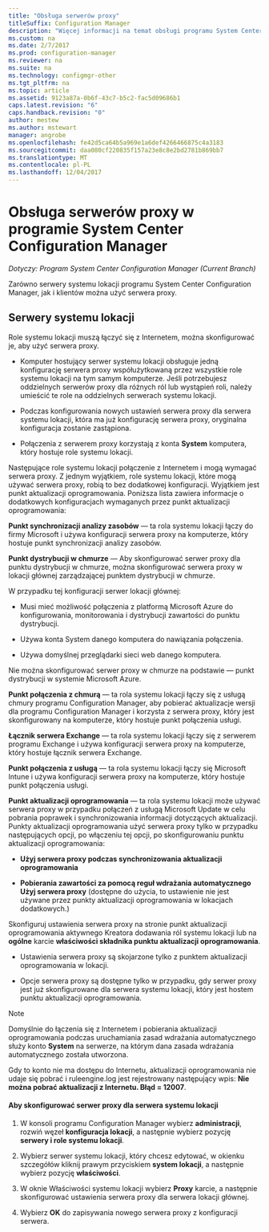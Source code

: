 ```yaml
---
title: "Obsługa serwerów proxy"
titleSuffix: Configuration Manager
description: "Więcej informacji na temat obsługi programu System Center Configuration Manager dla serwerów proxy, korzystających z serwerami systemu lokacji i klientów."
ms.custom: na
ms.date: 2/7/2017
ms.prod: configuration-manager
ms.reviewer: na
ms.suite: na
ms.technology: configmgr-other
ms.tgt_pltfrm: na
ms.topic: article
ms.assetid: 9123a87a-0b6f-43c7-b5c2-fac5d09686b1
caps.latest.revision: "6"
caps.handback.revision: "0"
author: mestew
ms.author: mstewart
manager: angrobe
ms.openlocfilehash: fe42d5ca64b5a969e1a6def4266466875c4a3183
ms.sourcegitcommit: daa080cf220835f157a23e8c8e2bd2781b869bb7
ms.translationtype: MT
ms.contentlocale: pl-PL
ms.lasthandoff: 12/04/2017
---
```

# <a name="proxy-server-support-in-system-center-configuration-manager"></a>Obsługa serwerów proxy w programie System Center Configuration Manager

*Dotyczy: Program System Center Configuration Manager (Current Branch)*

Zarówno serwery systemu lokacji programu System Center Configuration Manager, jak i klientów można użyć serwera proxy.  

## <a name="site-system-servers"></a>Serwery systemu lokacji  
Role systemu lokacji muszą łączyć się z Internetem, można skonfigurować je, aby użyć serwera proxy.  

-   Komputer hostujący serwer systemu lokacji obsługuje jedną konfigurację serwera proxy współużytkowaną przez wszystkie role systemu lokacji na tym samym komputerze. Jeśli potrzebujesz oddzielnych serwerów proxy dla różnych ról lub wystąpień roli, należy umieścić te role na oddzielnych serwerach systemu lokacji.  

-   Podczas konfigurowania nowych ustawień serwera proxy dla serwera systemu lokacji, która ma już konfigurację serwera proxy, oryginalna konfiguracja zostanie zastąpiona.  

-   Połączenia z serwerem proxy korzystają z konta **System** komputera, który hostuje role systemu lokacji.  

Następujące role systemu lokacji połączenie z Internetem i mogą wymagać serwera proxy.  Z jednym wyjątkiem, role systemu lokacji, które mogą używać serwera proxy, robią to bez dodatkowej konfiguracji. Wyjątkiem jest punkt aktualizacji oprogramowania. Poniższa lista zawiera informacje o dodatkowych konfiguracjach wymaganych przez punkt aktualizacji oprogramowania:  

**Punkt synchronizacji analizy zasobów** — ta rola systemu lokacji łączy do firmy Microsoft i używa konfiguracji serwera proxy na komputerze, który hostuje punkt synchronizacji analizy zasobów.  

**Punkt dystrybucji w chmurze** — Aby skonfigurować serwer proxy dla punktu dystrybucji w chmurze, można skonfigurować serwera proxy w lokacji głównej zarządzającej punktem dystrybucji w chmurze.  

W przypadku tej konfiguracji serwer lokacji głównej:  

-   Musi mieć możliwość połączenia z platformą Microsoft Azure do konfigurowania, monitorowania i dystrybucji zawartości do punktu dystrybucji.  

-   Używa konta System danego komputera do nawiązania połączenia.  

-   Używa domyślnej przeglądarki sieci web danego komputera.  

Nie można skonfigurować serwer proxy w chmurze na podstawie — punkt dystrybucji w systemie Microsoft Azure.  

**Punkt połączenia z chmurą** — ta rola systemu lokacji łączy się z usługą chmury programu Configuration Manager, aby pobierać aktualizacje wersji dla programu Configuration Manager i korzysta z serwera proxy, który jest skonfigurowany na komputerze, który hostuje punkt połączenia usługi.  

**Łącznik serwera Exchange** — ta rola systemu lokacji łączy się z serwerem programu Exchange i używa konfiguracji serwera proxy na komputerze, który hostuje łącznik serwera Exchange.  

**Punkt połączenia z usługą** — ta rola systemu lokacji łączy się Microsoft Intune i używa konfiguracji serwera proxy na komputerze, który hostuje punkt połączenia usługi.  

**Punkt aktualizacji oprogramowania** — ta rola systemu lokacji może używać serwera proxy w przypadku połączeń z usługą Microsoft Update w celu pobrania poprawek i synchronizowania informacji dotyczących aktualizacji. Punkty aktualizacji oprogramowania użyć serwera proxy tylko w przypadku następujących opcji, po włączeniu tej opcji, po skonfigurowaniu punktu aktualizacji oprogramowania:  

-   **Użyj serwera proxy podczas synchronizowania aktualizacji oprogramowania**  

-   **Pobierania zawartości za pomocą reguł wdrażania automatycznego Użyj serwera proxy** (dostępne do użycia, to ustawienie nie jest używane przez punkty aktualizacji oprogramowania w lokacjach dodatkowych.)  

Skonfiguruj ustawienia serwera proxy na stronie punkt aktualizacji oprogramowania aktywnego Kreatora dodawania ról systemu lokacji lub na **ogólne** karcie **właściwości składnika punktu aktualizacji oprogramowania**.  

-   Ustawienia serwera proxy są skojarzone tylko z punktem aktualizacji oprogramowania w lokacji.  

-   Opcje serwera proxy są dostępne tylko w przypadku, gdy serwer proxy jest już skonfigurowane dla serwera systemu lokacji, który jest hostem punktu aktualizacji oprogramowania.  

> [!NOTE]  
>  Domyślnie do łączenia się z Internetem i pobierania aktualizacji oprogramowania podczas uruchamiania zasad wdrażania automatycznego służy konto **System** na serwerze, na którym dana zasada wdrażania automatycznego została utworzona.  
>   
>  Gdy to konto nie ma dostępu do Internetu, aktualizacji oprogramowania nie udaje się pobrać i ruleengine.log jest rejestrowany następujący wpis: **Nie można pobrać aktualizacji z Internetu. Błąd = 12007**.  

#### <a name="to-set-up-the-proxy-server-for-a-site-system-server"></a>Aby skonfigurować serwer proxy dla serwera systemu lokacji  

1.  W konsoli programu Configuration Manager wybierz **administracji**, rozwiń węzeł **konfiguracja lokacji**, a następnie wybierz pozycję **serwery i role systemu lokacji**.  

2.  Wybierz serwer systemu lokacji, który chcesz edytować, w okienku szczegółów kliknij prawym przyciskiem **system lokacji**, a następnie wybierz pozycję **właściwości**.  

3.  W oknie Właściwości systemu lokacji wybierz **Proxy** karcie, a następnie skonfigurować ustawienia serwera proxy dla serwera lokacji głównej.  

4.  Wybierz **OK** do zapisywania nowego serwera proxy z konfiguracji serwera.  
